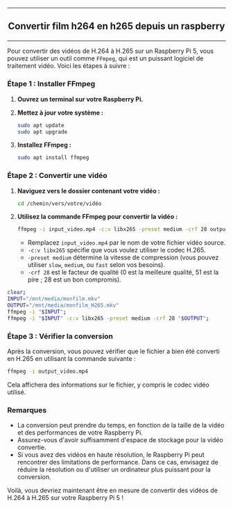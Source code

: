 ------------------------------------------------------------------------------------------------------------------------------------------------------------------------------------
## <p align='center'> Convertir film h264 en h265 depuis un raspberry </p>

------------------------------------------------------------------------------------------------------------------------------------------------------------------------------------
Pour convertir des vidéos de H.264 à H.265 sur un Raspberry Pi 5, vous pouvez utiliser un outil comme `FFmpeg`, qui est un puissant logiciel de traitement vidéo. Voici les étapes à
suivre :

### Étape 1 : Installer FFmpeg
1. **Ouvrez un terminal sur votre Raspberry Pi.**

2. **Mettez à jour votre système :**
   ```bash
   sudo apt update
   sudo apt upgrade
   ```

3. **Installez FFmpeg :**
   ```bash
   sudo apt install ffmpeg
   ```

### Étape 2 : Convertir une vidéo

1. **Naviguez vers le dossier contenant votre vidéo :**
   ```bash
   cd /chemin/vers/votre/vidéo
   ```

2. **Utilisez la commande FFmpeg pour convertir la vidéo :**
   ```bash
   ffmpeg -i input_video.mp4 -c:v libx265 -preset medium -crf 28 output_video.mp4
   ```
   - Remplacez `input_video.mp4` par le nom de votre fichier vidéo source.
   - `-c:v libx265` spécifie que vous voulez utiliser le codec H.265.
   - `-preset medium` détermine la vitesse de compression (vous pouvez utiliser `slow`, `medium`, ou `fast` selon vos besoins).
   - `-crf 28` est le facteur de qualité (0 est la meilleure qualité, 51 est la pire ; 28 est un bon compromis).


```bash
clear;
INPUT="/mnt/media/monfilm.mkv"
OUTPUT="/mnt/media/monfilm_H265.mkv"
ffmpeg -i "$INPUT";
ffmpeg -i "$INPUT" -c:v libx265 -preset medium -crf 28 "$OUTPUT";
``` 





### Étape 3 : Vérifier la conversion

Après la conversion, vous pouvez vérifier que le fichier a bien été converti en H.265 en utilisant la commande suivante :

```bash
ffmpeg -i output_video.mp4
```

Cela affichera des informations sur le fichier, y compris le codec vidéo utilisé.

### Remarques

- La conversion peut prendre du temps, en fonction de la taille de la vidéo et des performances de votre Raspberry Pi.
- Assurez-vous d'avoir suffisamment d'espace de stockage pour la vidéo convertie.
- Si vous avez des vidéos en haute résolution, le Raspberry Pi peut rencontrer des limitations de performance. Dans ce cas, envisagez de réduire la résolution ou d'utiliser un ordinateur
plus puissant pour la conversion.

Voilà, vous devriez maintenant être en mesure de convertir des vidéos de H.264 à H.265 sur votre Raspberry Pi 5 !
